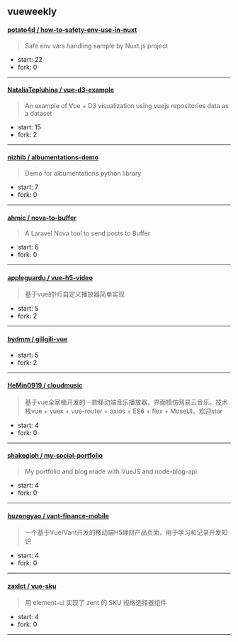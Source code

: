 ## vueweekly

#### [potato4d / how-to-safety-env-use-in-nuxt](https://github.com/potato4d/how-to-safety-env-use-in-nuxt)

> Safe env vars handling sample by Nuxt.js project

+ start: 22
+ fork: 0

----


#### [NataliaTepluhina / vue-d3-example](https://github.com/NataliaTepluhina/vue-d3-example)

> An example of Vue + D3 visualization using vuejs repositories data as a dataset

+ start: 15
+ fork: 2

----


#### [nizhib / albumentations-demo](https://github.com/nizhib/albumentations-demo)

> Demo for albumentations python library

+ start: 7
+ fork: 0

----


#### [ahmic / nova-to-buffer](https://github.com/ahmic/nova-to-buffer)

> A Laravel Nova tool to send posts to Buffer

+ start: 6
+ fork: 0

----


#### [appleguardu / vue-h5-video](https://github.com/appleguardu/vue-h5-video)

> 基于vue的H5自定义播放器简单实现

+ start: 5
+ fork: 2

----


#### [bydmm / giligili-vue](https://github.com/bydmm/giligili-vue)

> 

+ start: 5
+ fork: 2

----


#### [HeMin0919 / cloudmusic](https://github.com/HeMin0919/cloudmusic)

> 基于vue全家桶开发的一款移动端音乐播放器，界面模仿网易云音乐。技术栈vue + vuex + vue-router + axios + ES6 + flex + MuseUI。欢迎star

+ start: 4
+ fork: 0

----


#### [shakegioh / my-social-portfolio](https://github.com/shakegioh/my-social-portfolio)

> My portfolio and blog made with VueJS and node-blog-api

+ start: 4
+ fork: 0

----


#### [huzongyao / vant-finance-mobile](https://github.com/huzongyao/vant-finance-mobile)

> 一个基于Vue/Vant开发的移动端H5理财产品页面，用于学习和记录开发知识

+ start: 4
+ fork: 0

----


#### [zaxlct / vue-sku](https://github.com/zaxlct/vue-sku)

> 用 element-ui 实现了 zent 的 SKU 规格选择器组件

+ start: 4
+ fork: 0

----

